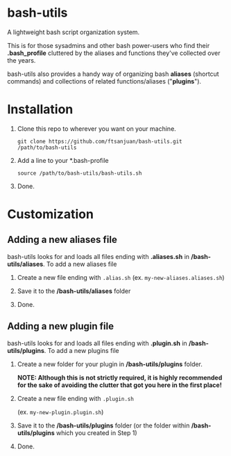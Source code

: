 bash-utils
==========

A lightweight bash script organization system.

This is for those sysadmins and other bash power-users who find their **.bash_profile** cluttered by the aliases and functions they've collected over the years.

bash-utils also provides a handy way of organizing bash **aliases** (shortcut commands) and collections of related functions/aliases ("**plugins**").


# Installation

1. Clone this repo to wherever you want on your machine.

	`git clone https://github.com/ftsanjuan/bash-utils.git /path/to/bash-utils`	


2. Add a line to your *.bash-profile

	`source /path/to/bash-utils/bash-utils.sh`


3. Done.


# Customization


## Adding a new aliases file

bash-utils looks for and loads all files ending with **.aliases.sh** in **/bash-utils/aliases**.  To add a new aliases file

1.  Create a new file ending with `.alias.sh` (ex. `my-new-aliases.aliases.sh`)


2.  Save it to the **/bash-utils/aliases** folder


3.  Done.

## Adding a new plugin file

bash-utils looks for and loads all files ending with **.plugin.sh** in **/bash-utils/plugins**.  To add a new plugins file

1.  Create a new folder for your plugin in **/bash-utils/plugins** folder.

	**NOTE: Although this is not strictly required, it is highly recommended for the sake of avoiding the clutter that got you here in the first place!**


2.  Create a new file ending with `.plugin.sh` 
	
	(ex. `my-new-plugin.plugin.sh`)


3.  Save it to the **/bash-utils/plugins** folder (or the folder within **/bash-utils/plugins** which you created in Step 1)


4.  Done.